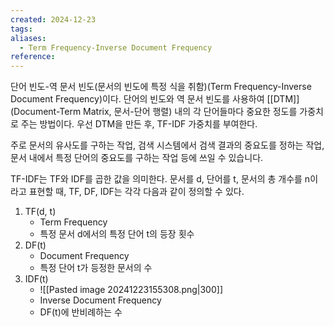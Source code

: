 ```yaml
---
created: 2024-12-23
tags: 
aliases:
  - Term Frequency-Inverse Document Frequency
reference:
---
```

단어 빈도-역 문서 빈도(문서의 빈도에 특정 식을 취함)(Term Frequency-Inverse Document Frequency)이다.
단어의 빈도와 역 문서 빈도를 사용하여 [[DTM]](Document-Term Matrix, 문서-단어 행렬) 내의 각 단어들마다 중요한 정도를 가중치로 주는 방법이다.
우선 DTM을 만든 후, TF-IDF 가중치를 부여한다.

주로 문서의 유사도를 구하는 작업, 검색 시스템에서 검색 결과의 중요도를 정하는 작업, 문서 내에서 특정 단어의 중요도를 구하는 작업 등에 쓰일 수 있습니다.

TF-IDF는 TF와 IDF를 곱한 값을 의미한다.
문서를 d, 단어를 t, 문서의 총 개수를 n이라고 표현할 때, TF, DF, IDF는 각각 다음과 같이 정의할 수 있다.

1. TF(d, t)
	- Term Frequency
	- 특정 문서 d에서의 특정 단어 t의 등장 횟수
1. DF(t)
	- Document Frequency
	- 특정 단어 t가 등정한 문서의 수
1. IDF(t)
	- ![[Pasted image 20241223155308.png|300]]
	- Inverse Document Frequency
	- DF(t)에 반비례하는 수